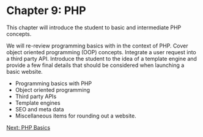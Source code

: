 # Chapter 9: PHP

This chapter will introduce the student to basic and intermediate PHP concepts. 

We will re-review programming basics with in the context of PHP. Cover object oriented programming (OOP) concepts. Integrate a user request into a third party API. Introduce the student to the idea of a template engine and provide a few final details that should be considered when launching a basic website.

* Programming basics with PHP
* Object oriented programming
* Third party APIs 
* Template engines
* SEO and meta data
* Miscellaneous items for rounding out a website.

[Next: PHP Basics](01-PHPBasics.md)

